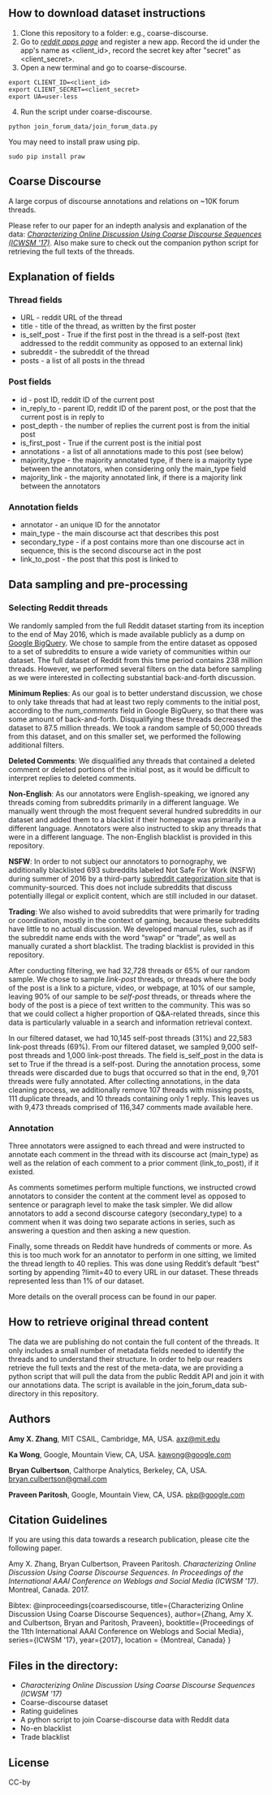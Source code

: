 ## How to download dataset instructions

1. Clone this repository to a folder: e.g., coarse-discourse.
2. Go to [*reddit apps page*](https://www.reddit.com/prefs/apps) and register a new app. Record the id under the app's name as <client_id>, record the secret key after "secret" as <client_secret>.
3. Open a new terminal and go to coarse-discourse.
```shell
export CLIENT_ID=<client_id>
export CLIENT_SECRET=<client_secret>
export UA=user-less
```
4. Run the script under coarse-discourse.
```shell
python join_forum_data/join_forum_data.py
```
You may need to install praw using pip.
```shell
sudo pip install praw
```

## Coarse Discourse

A large corpus of discourse annotations and relations on ~10K forum threads.

Please refer to our paper for an indepth analysis and explanation of the data: [*Characterizing Online Discussion Using Coarse Discourse Sequences (ICWSM '17)*](https://research.google.com/pubs/pub46055.html). Also make sure to check out the companion python script for retrieving the full texts of the threads.


## Explanation of fields

### Thread fields
 * URL - reddit URL of the thread
* title - title of the thread, as written by the first poster
* is_self_post - True if the first post in the thread is a self-post (text addressed to the reddit community as opposed to an external link)
* subreddit - the subreddit of the thread
* posts - a list of all posts in the thread
 
### Post fields
* id - post ID, reddit ID of the current post
* in_reply_to - parent ID, reddit ID of the parent post, or the post that the current post is in reply to
* post_depth - the number of replies the current post is from the initial post
* is_first_post - True if the current post is the initial post
* annotations - a list of all annotations made to this post (see below)
* majority_type - the majority annotated type, if there is a majority type between the annotators, when considering only the main_type field
* majority_link - the majority annotated link, if there is a majority link between the annotators
 
### Annotation fields
* annotator - an unique ID for the annotator
* main_type - the main discourse act that describes this post
* secondary_type - if a post contains more than one discourse act in sequence, this is the second discourse act in the post
* link_to_post - the post that this post is linked to
 
## Data sampling and pre-processing

### Selecting Reddit threads
			
We randomly sampled from the full Reddit dataset starting from its inception to the end of May 2016, which is made available publicly as a dump on [Google BigQuery](https://bigquery.cloud.google.com/table/fh-bigquery:reddit_comments.2016_05). We chose to sample from the entire dataset as opposed to a set of subreddits to ensure a wide variety of communities within our dataset. The full dataset of Reddit from this time period contains 238 million threads. However, we performed several filters on the data before sampling as we were interested in collecting substantial back-and-forth discussion.
					
**Minimum Replies**: As our goal is to better understand discussion, we chose to only take threads that had at least two reply comments to the initial post, according to the _num_comments_ field in Google BigQuery, so that there was some amount of back-and-forth. Disqualifying these threads decreased the dataset to 87.5 million threads. We took a random sample of 50,000 threads from this dataset, and on this smaller set, we performed the following additional filters.
					
**Deleted Comments**: We disqualified any threads that contained a deleted comment or deleted portions of the initial post, as it would be difficult to interpret replies to deleted comments.
					
**Non-English**: As our annotators were English-speaking, we ignored any threads coming from subreddits primarily in a different language. We manually went through the most frequent several hundred subreddits in our dataset and added them to a blacklist if their homepage was primarily in a different language. Annotators were also instructed to skip any threads that were in a different language. The non-English blacklist is provided in this repository.
					
**NSFW**: In order to not subject our annotators to pornography, we additionally blacklisted 693 subreddits labeled Not Safe For Work (NSFW) during summer of 2016 by a third-party [subreddit categorization site](http://redditlist.com/nsfw) that is community-sourced. This does not include subreddits that discuss potentially illegal or explicit content, which are still included in our dataset.
					
**Trading**: We also wished to avoid subreddits that were primarily for trading or coordination, mostly in the context of gaming, because these subreddits have little to no actual discussion. We developed manual rules, such as if the subreddit name ends with the word “swap” or “trade”, as well as manually curated a short blacklist. The trading blacklist is provided in this repository.
					
After conducting filtering, we had 32,728 threads or 65% of our random sample. We chose to sample _link-post_ threads, or threads where the body of the post is a link to a picture, video, or webpage, at 10% of our sample, leaving 90% of our sample to be _self-post_ threads, or threads where the body of the post is a piece of text written to the community. This was so that we could collect a higher proportion of Q&A-related threads, since this data is particularly valuable in a search and information retrieval context.
					
In our filtered dataset, we had 10,145 self-post threads (31%) and 22,583 link-post threads (69%). From our filtered dataset, we sampled 9,000 self-post threads and 1,000 link-post threads. The field is_self_post in the data is set to True if the thread is a self-post. During the annotation process, some threads were discarded due to bugs that occurred so that in the end, 9,701 threads were fully annotated. After collecting annotations, in the data cleaning process, we additionally remove 107 threads with missing posts, 111 duplicate threads, and 10 threads containing only 1 reply. This leaves us with 9,473 threads comprised of 116,347 comments made available here.
			
 
### Annotation
		 	 	 		
Three annotators were assigned to each thread and were instructed to annotate each comment in the thread with its discourse act (main_type) as well as the relation of each comment to a prior comment (link_to_post), if it existed.
					
As comments sometimes perform multiple functions, we instructed crowd annotators to consider the content at the comment level as opposed to sentence or paragraph level to make the task simpler. We did allow annotators to add a second discourse category (secondary_type) to a comment when it was doing two separate actions in series, such as answering a question and then asking a new question. 
				
Finally, some threads on Reddit have hundreds of comments or more. As this is too much work for an annotator to perform in one sitting, we limited the thread length to 40 replies. This was done using Reddit’s default “best” sorting by appending ?limit=40 to every URL in our dataset. These threads represented less than 1% of our dataset. 
 
More details on the overall process can be found in our paper.


## How to retrieve original thread content

The data we are publishing do not contain the full content of the threads. It only includes a small number of metadata fields needed to identify the threads and to understand their structure. In order to help our readers retrieve the full texts and the rest of the meta-data, we are providing a python script that will pull the data from the public Reddit API and join it with our annotations data. The script is available in the join_forum_data sub-directory in this repository.


## Authors
**Amy X. Zhang**, MIT CSAIL, Cambridge, MA, USA. axz@mit.edu

**Ka Wong**, Google, Mountain View, CA, USA. kawong@google.com
 
**Bryan Culbertson**, Calthorpe Analytics, Berkeley, CA, USA. bryan.culbertson@gmail.com
 
**Praveen Paritosh**, Google, Mountain View, CA, USA. pkp@google.com
 
## Citation Guidelines

If you are using this data towards a research publication, please cite the following paper.
 
Amy X. Zhang, Bryan Culbertson, Praveen Paritosh. *Characterizing Online Discussion Using Coarse Discourse Sequences. In Proceedings of the International AAAI Conference on Weblogs and Social Media (ICWSM '17)*. Montreal, Canada. 2017. 
 
Bibtex:
@inproceedings{coarsediscourse,
  title={Characterizing Online Discussion Using Coarse Discourse Sequences},
  author={Zhang, Amy X. and Culbertson, Bryan and Paritosh, Praveen},
  booktitle={Proceedings of the 11th International AAAI Conference on Weblogs and Social Media},
  series={ICWSM '17},
  year={2017},
  location = {Montreal, Canada}
}
 
 
## Files in the directory:
 * *Characterizing Online Discussion Using Coarse Discourse Sequences (ICWSM '17)*
 * Coarse-discourse dataset
 * Rating guidelines
 * A python script to join Coarse-discourse data with Reddit data
 * No-en blacklist
 * Trade blacklist

## License
CC-by
 

